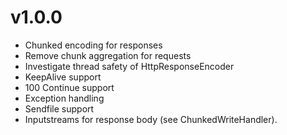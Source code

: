 # v1.0.0

* Chunked encoding for responses
* Remove chunk aggregation for requests
* Investigate thread safety of HttpResponseEncoder
* KeepAlive support
* 100 Continue support
* Exception handling
* Sendfile support
* Inputstreams for response body (see ChunkedWriteHandler).